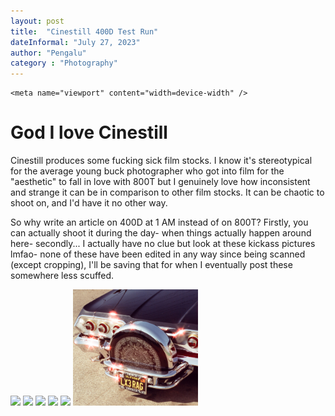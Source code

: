 ```yaml
---
layout: post
title:  "Cinestill 400D Test Run"
dateInformal: "July 27, 2023"
author: "Pengalu"
category : "Photography"
---
```

<head>
    <title>{{page.title}}</title>
    <meta charset="utf-8">
    <meta name="viewport"
        content="initial-scale=1.0, maximum-scale=1.0,minimum-scale=0.5, user-scalable=0,width=device-width">
    <meta name="description" content="blog or something.">
    <meta name="author" content="Pengalu">

    <meta name="viewport" content="width=device-width" />

</head>

# God I love Cinestill
Cinestill produces some fucking sick film stocks. I know it's stereotypical for the average young buck photographer who got into film for the "aesthetic" to fall in love with 800T but
I genuinely love how inconsistent and strange it can be in comparison to other film stocks. It can be chaotic to shoot on, and I'd have it no other way. 

So why write an article on 400D at 1 AM instead of on 800T? Firstly, you can actually shoot it during the day- when things actually happen around here- secondly... I actually have no clue but look at these kickass pictures lmfao- none of these have been edited in any way since being scanned (except cropping), I'll be saving that for when I eventually post these somewhere less scuffed.

<img src="/assets/photos/2023-07-27-Demo/0.jpg" width="200">
<img src="/assets/photos/2023-07-27-Demo/1.jpg" width="200">
<img src="/assets/photos/2023-07-27-Demo/2.jpg" width="200">
<img src="/assets/photos/2023-07-27-Demo/3.jpg" width="200">
<img src="/assets/photos/2023-07-27-Demo/4.jpg" width="200">
<img src="/assets/photos/2023-07-27-Demo/cropped.jpg" width="200">